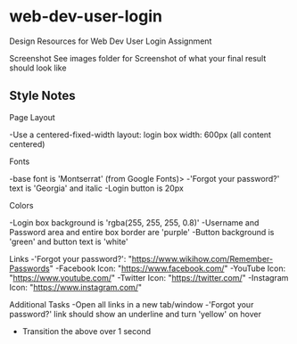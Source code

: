 # web-dev-user-login

Design Resources for Web Dev User Login Assignment

Screenshot
See images folder for Screenshot of what your final result should look like

## Style Notes

Page Layout

-Use a centered-fixed-width layout: login box width: 600px (all content centered)

Fonts

-base font is 'Montserrat' (from Google Fonts)>
-'Forgot your password?' text is 'Georgia' and italic
-Login button is 20px

Colors

-Login box background is 'rgba(255, 255, 255, 0.8)'
-Username and Password area and entire box border are 'purple'
-Button background is 'green' and button text is 'white'

Links
-'Forgot your password?': "https://www.wikihow.com/Remember-Passwords"
-Facebook Icon: "https://www.facebook.com/"
-YouTube Icon: "https://www.youtube.com/"
-Twitter Icon: "https://twitter.com/"
-Instagram Icon: "https://www.instagram.com/"

Additional Tasks
-Open all links in a new tab/window
-'Forgot your password?' link should show an underline and turn 'yellow' on hover

- Transition the above over 1 second
